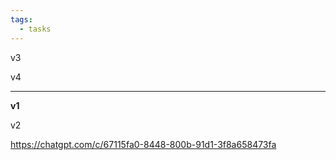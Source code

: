 ```yaml
---
tags:
  - tasks
---
```

v3

v4

---

**v1**

[](https://s3.amazonaws.com/charm.public/user-content/1f636c9f-6a52-4f5d-bbc8-1ab9c751b4f3/eb381ba5-1491-4b46-aae5-bf9a48be9c76/5522e5b0-dfb4-4c21-ba90-b7d804304fcb.webp)

v2

[](https://s3.amazonaws.com/charm.public/user-content/1f636c9f-6a52-4f5d-bbc8-1ab9c751b4f3/3557ba98-2b14-41ac-a00b-6a7f423f7181/cefa7405-aca0-4f29-9a0e-9394584a0cd2.webp)

https://chatgpt.com/c/67115fa0-8448-800b-91d1-3f8a658473fa